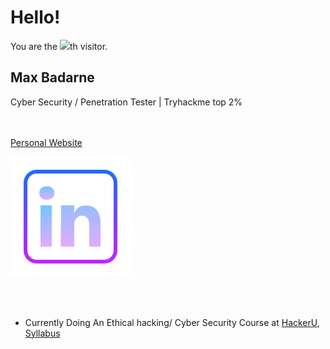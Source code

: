 # Hello!
<div align="left">You are the <img src="https://profile-counter.glitch.me/MaxBadarne/count.svg">th visitor.</div>

## Max Badarne
Cyber Security / Penetration Tester | Tryhackme top 2%

<br/><br/>
[Personal Website](https://maxbd.de/)

[![LinkedInIcon.](https://github.com/MaxBadarne/MaxBadarne/blob/main/Icons/icons8-linkedin.svg)](https://www.linkedin.com/in/max-badarne-232081194/)

<br/><br/>


- Currently Doing An Ethical hacking/ Cyber Security Course at [HackerU](https://www.hackeru.co.il/), [Syllabus](https://drive.google.com/file/d/1-rLELLbkqYddhhVNebJFyVSuuZgkApOl/view?usp=sharing)



